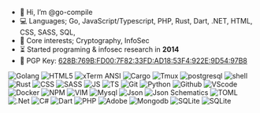 - 👋 Hi, I’m @go-compile
- 💻 Languages; Go, JavaScript/Typescript, PHP, Rust, Dart, .NET, HTML, CSS, SASS, SQL, 
- 🧬 Core interests; Cryptography, InfoSec
- ⏳ Started programing & infosec research in **2014**
- 🔑 PGP Key: [628B:769B:FD00:7F82:33FD:AD18:53F4:922E:9D54:97B8](https://github.com/go-compile/public-key)

![Golang](https://img.shields.io/badge/Go-247BA0?style=for-the-badge&logo=go&logoColor=white)
![HTML5](https://img.shields.io/badge/HTML5-90323D?style=for-the-badge&logo=html5&logoColor=white)
![xTerm ANSI](https://img.shields.io/badge/ANSI_xTerm-F6BD60?style=for-the-badge&logoColor=white)
![Cargo](https://img.shields.io/badge/Cargo-EF6F6C?style=for-the-badge&logo=rust&logoColor=white)
![Tmux](https://img.shields.io/badge/tmux-F6BD60?style=for-the-badge&logo=tmux&logoColor=white)
![postgresql](https://img.shields.io/badge/PostgreSQL-247BA0?style=for-the-badge&logo=postgresql&logoColor=white)
![shell](https://img.shields.io/badge/Shell_Script-465775?style=for-the-badge&logo=gnu-bash&logoColor=white)
![Rust](https://img.shields.io/badge/Rust-465775?style=for-the-badge&logo=rust&logoColor=white)
![CSS](https://img.shields.io/badge/CSS-F6BD60?style=for-the-badge&logo=css3&logoColor=white)
![SASS](https://img.shields.io/badge/SASS-59C9A5?style=for-the-badge&logo=sass&logoColor=white)
![JS](https://img.shields.io/badge/JS-56E39F?style=for-the-badge&logo=javascript&logoColor=white)
![TS](https://img.shields.io/badge/TypeScript-59C9A5?style=for-the-badge&logo=typescript&logoColor=white)
![Git](https://img.shields.io/badge/Git-56E39F?style=for-the-badge&logo=git&logoColor=white)
![Python](https://img.shields.io/badge/Python-70C1B3?style=for-the-badge&logo=python&logoColor=white)
![Github](https://img.shields.io/badge/Github-A7ABDD?style=for-the-badge&logo=Github&logoColor=white)
![VScode](https://img.shields.io/badge/Visual_Studio_Code-70C1B3?style=for-the-badge&logo=visualstudiocode&logoColor=white)
![Docker](https://img.shields.io/badge/Docker-F5CAC3?style=for-the-badge&logo=Docker&logoColor=white)
![NPM](https://img.shields.io/badge/NPM-A7ABDD?style=for-the-badge&logo=npm&logoColor=white)
![VIM](https://img.shields.io/badge/VIM-000000?style=for-the-badge&logo=vim&logoColor=white)
![Mysql](https://img.shields.io/badge/MySQL-90323D?style=for-the-badge&logo=mysql&logoColor=white)
![Json](https://img.shields.io/badge/Json-247BA0?style=for-the-badge&logo=json&logoColor=white)
![Json Schematics](https://img.shields.io/badge/Json_Schematics-EF6F6C?style=for-the-badge&logo=json&logoColor=white)
![TOML](https://img.shields.io/badge/TOML-90323D?style=for-the-badge&logo=toml&logoColor=white)
![.Net](https://img.shields.io/badge/.NET-F6BD60?style=for-the-badge&logo=.net&logoColor=white)
![C#](https://img.shields.io/badge/C%23-247BA0?style=for-the-badge&logo=csharp&logoColor=white)
![Dart](https://img.shields.io/badge/Dart-465775?style=for-the-badge&logo=Dart&logoColor=white)
![PHP](https://img.shields.io/badge/PHP-F5CAC3?style=for-the-badge&logo=PHP&logoColor=white)
![Adobe](https://img.shields.io/badge/Adobe-D9CAB3?style=for-the-badge&logo=adobe&logoColor=white)
![Mongodb](https://img.shields.io/badge/MongoDB-70C1B3?style=for-the-badge&logo=mongodb&logoColor=white)
![SQLite](https://img.shields.io/badge/SQlite-EF6F6C?style=for-the-badge&logo=sqlite&logoColor=white)
![SQLite](https://img.shields.io/badge/SQlite-D9CAB3?style=for-the-badge&logo=aes&logoColor=white)